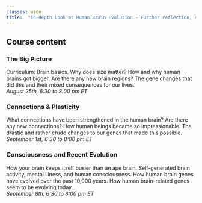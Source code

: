 ```yaml
---
classes: wide
title:  "In-depth Look at Human Brain Evolution - Further reflection, American Humanist Association"
---
```


## Course content


### The Big Picture
Curriculum: Brain basics. Why does size matter? How and why human brains got bigger. Are there any new brain regions? The gene changes that did this and their mixed consequences for our lives. </br>
*August 25th, 6:30 to 8:00 pm ET*

### Connections & Plasticity
What connections have been strengthened in the human brain? Are there any new connections? How human beings became so impressionable. The drastic and rather crude changes to our genes that made this possible. </br>
*September 1st, 6:30 to 8:00 pm ET* 

### Consciousness and Recent Evolution
How your brain keeps itself busier than an ape brain. Self-generated brain activity, mental illness, and human consciousness. How human brain genes have evolved over the past 10,000 years. How human brain-related genes seem to be evolving today. </br>
*September 8th, 6:30 to 8:00 pm ET*
